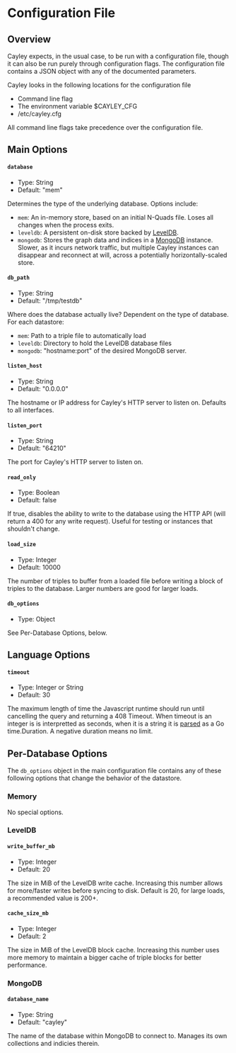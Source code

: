 # Configuration File

## Overview

Cayley expects, in the usual case, to be run with a configuration file, though it can also be run purely through configuration flags. The configuration file contains a JSON object with any of the documented parameters.

Cayley looks in the following locations for the configuration file

  * Command line flag
  * The environment variable $CAYLEY_CFG
  * /etc/cayley.cfg

All command line flags take precedence over the configuration file.

## Main Options

#### **`database`**

  * Type: String
  * Default: "mem"

  Determines the type of the underlying database. Options include:

  * `mem`: An in-memory store, based on an initial N-Quads file. Loses all changes when the process exits.
  * `leveldb`: A persistent on-disk store backed by [LevelDB](http://code.google.com/p/leveldb/).
  * `mongodb`: Stores the graph data and indices in a [MongoDB](http://mongodb.org) instance. Slower, as it incurs network traffic, but multiple Cayley instances can disappear and reconnect at will, across a potentially horizontally-scaled store.

#### **`db_path`**

  * Type: String
  * Default: "/tmp/testdb"

  Where does the database actually live? Dependent on the type of database. For each datastore:

  * `mem`: Path to a triple file to automatically load
  * `leveldb`: Directory to hold the LevelDB database files
  * `mongodb`: "hostname:port" of the desired MongoDB server.

#### **`listen_host`**

  * Type: String
  * Default: "0.0.0.0"

  The hostname or IP address for Cayley's HTTP server to listen on. Defaults to all interfaces.

#### **`listen_port`**

  * Type: String
  * Default: "64210"

  The port for Cayley's HTTP server to listen on.

#### **`read_only`**

  * Type: Boolean
  * Default: false

  If true, disables the ability to write to the database using the HTTP API (will return a 400 for any write request). Useful for testing or instances that shouldn't change.

#### **`load_size`**

  * Type: Integer
  * Default: 10000

  The number of triples to buffer from a loaded file before writing a block of triples to the database. Larger numbers are good for larger loads.

#### **`db_options`**

  * Type: Object

  See Per-Database Options, below.

## Language Options

#### **`timeout`**

  * Type: Integer or String
  * Default: 30

The maximum length of time the Javascript runtime should run until cancelling the query and returning a 408 Timeout. When timeout is an integer is is interpretted as seconds, when it is a string it is [parsed](http://golang.org/pkg/time/#ParseDuration) as a Go time.Duration. A negative duration means no limit.

## Per-Database Options

The `db_options` object in the main configuration file contains any of these following options that change the behavior of the datastore.

### Memory

No special options.

### LevelDB

#### **`write_buffer_mb`**

  * Type: Integer
  * Default: 20

The size in MiB of the LevelDB write cache. Increasing this number allows for more/faster writes before syncing to disk. Default is 20, for large loads, a recommended value is 200+.

#### **`cache_size_mb`**

  * Type: Integer
  * Default: 2

The size in MiB of the LevelDB block cache. Increasing this number uses more memory to maintain a bigger cache of triple blocks for better performance.


### MongoDB


#### **`database_name`**

  * Type: String
  * Default: "cayley"

The name of the database within MongoDB to connect to. Manages its own collections and indicies therein.
